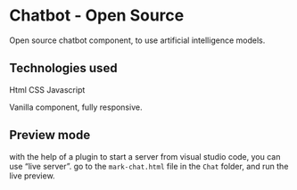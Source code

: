 # Chatbot - Open Source
Open source chatbot component, to use artificial intelligence models.

## Technologies used
Html
CSS
Javascript

Vanilla component, fully responsive.

## Preview mode
with the help of a plugin to start a server from visual studio code, you can use “live server”.
go to the `mark-chat.html` file in the `Chat` folder, and run the live preview.
